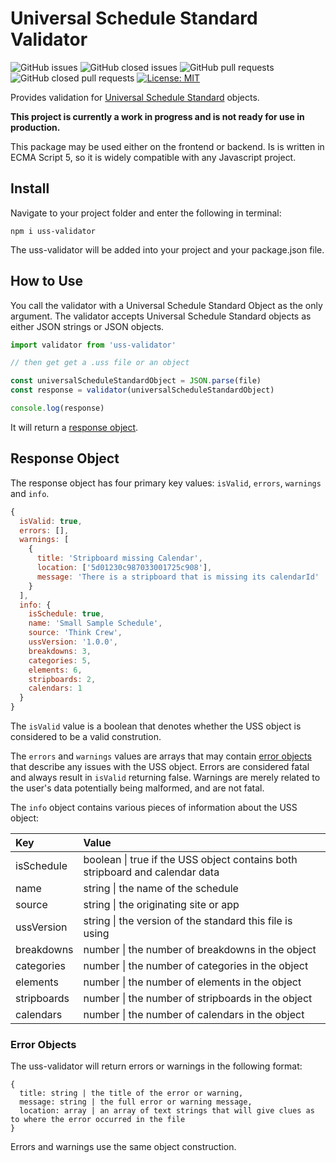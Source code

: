 # **Universal Schedule Standard Validator**

![GitHub issues](https://img.shields.io/github/issues/universalschedulestandard/uss-validator)
![GitHub closed issues](https://img.shields.io/github/issues-closed/universalschedulestandard/uss-validator)
![GitHub pull requests](https://img.shields.io/github/issues-pr/universalschedulestandard/uss-validator?color=yellow)
![GitHub closed pull requests](https://img.shields.io/github/issues-pr-closed/universalschedulestandard/uss-validator?color=yellow)
[![License: MIT](https://img.shields.io/badge/License-MIT-yellow.svg)](https://opensource.org/licenses/MIT)

Provides validation for [Universal Schedule Standard](https://github.com/UniversalScheduleStandard/UniversalScheduleStandard) objects. 

**This project is currently a work in progress and is not ready for use in production.**

This package may be used either on the frontend or backend. Is is written in ECMA Script 5, so it is widely compatible with any Javascript project. 

## Install

Navigate to your project folder and enter the following in terminal:

```
npm i uss-validator
```

The uss-validator will be added into your project and your package.json file. 

## How to Use

You call the validator with a Universal Schedule Standard Object as the only argument. The validator accepts Universal Schedule Standard objects as either JSON strings or JSON objects.

```js
import validator from 'uss-validator'

// then get get a .uss file or an object

const universalScheduleStandardObject = JSON.parse(file)
const response = validator(universalScheduleStandardObject)

console.log(response)

```

It will return a [response object](#response-object). 

## Response Object

The response object has four primary key values: `isValid`, `errors`, `warnings` and `info`. 

```js
{  
  isValid: true,
  errors: [],
  warnings: [
    { 
      title: 'Stripboard missing Calendar', 
      location: ['5d01230c987033001725c908'],
      message: 'There is a stripboard that is missing its calendarId'
    }
  ],
  info: { 
    isSchedule: true,
    name: 'Small Sample Schedule',
    source: 'Think Crew',
    ussVersion: '1.0.0',
    breakdowns: 3,
    categories: 5,
    elements: 6,
    stripboards: 2,
    calendars: 1
  }
}
```

The `isValid` value is a boolean that denotes whether the USS object is considered to be a valid constrution. 

The `errors` and `warnings` values are arrays that may contain [error objects](#error-objects) that describe any issues with the USS object. Errors are considered fatal and always result in `isValid` returning false. Warnings are merely related to the user's data potentially being malformed, and are not fatal. 

The `info` object contains various pieces of information about the USS object:

| Key        | Value |
| :---       | :--- |
| isSchedule | boolean \| true if the USS object contains both stripboard and calendar data |
| name       | string \| the name of the schedule   |
| source     | string \| the originating site or app   |
| ussVersion | string \| the version of the standard this file is using   |
| breakdowns | number \| the number of breakdowns in the object |
| categories | number \| the number of categories in the object |
| elements   | number \| the number of elements in the object |
| stripboards| number \| the number of stripboards in the object |
| calendars  | number \| the number of calendars in the object |

### Error Objects

The uss-validator will return errors or warnings in the following format:

```
{
  title: string | the title of the error or warning,
  message: string | the full error or warning message,
  location: array | an array of text strings that will give clues as to where the error occurred in the file
}
```

Errors and warnings use the same object construction. 
